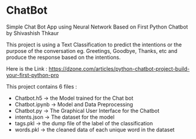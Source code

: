 # ChatBot
Simple Chat Bot App using Neural Network Based on First Python Chatbot by Shivashish Thkaur 

This project is using a Text Classification to predict the intentions or the purpose of the conversation eg. Greetings, Goodbye, Thanks, etc and produce the response based on the intentions.

Here is the Link : 
  https://dzone.com/articles/python-chatbot-project-build-your-first-python-pro

This project contains 6 files : 
<ul/>
  <li>
    Chatbot.h5 -> the Model trained for the Chat bot
  </li>
  <li>
    Chatbot.ipynb -> Model and Data Preprocessing
  </li>
   <li>
    Chatbot.py -> The Graphical User Interface for the Chatbot
  </li>
  <li>
    intents.json -> The dataset for the model
  </li>
   <li>
    tags.pkl -> the dump file of the label of the classification
  </li>
   <li>
    words.pkl -> the cleaned data of each unique word in the dataset
  </li>
<ul/>



